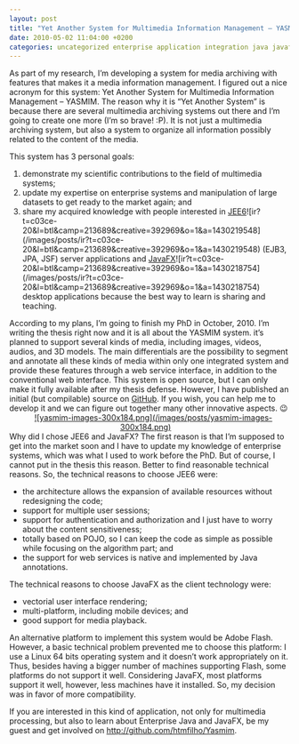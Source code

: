 ```yaml
---
layout: post
title: "Yet Another System for Multimedia Information Management – YASMIM"
date: 2010-05-02 11:04:00 +0200
categories: uncategorized enterprise application integration java javafx open source research software architecture web services
---
```


As part of my research, I’m developing a system for media archiving with features that makes it a media information management. I figured out a nice acronym for this system: Yet Another System for Multimedia Information Management – YASMIM. The reason why it is “Yet Another System” is because there are several multimedia archiving systems out there and I’m going to create one more (I’m so brave! :P). It is not just a multimedia archiving system, but also a system to organize all information possibly related to the content of the media.

This system has 3 personal goals:

<ol>
<li>demonstrate my scientific contributions to the field of multimedia systems;</li>
<li>update my expertise on enterprise systems and manipulation of large datasets to get ready to the market again; and</li>
<li>share my acquired knowledge with people interested in <a href="http://www.amazon.com/Beginning-Java-trade-Platform-GlassFish/dp/1430219548?ie=UTF8&amp;tag=c03ce-20&amp;link_code=btl&amp;camp=213689&amp;creative=392969" target="_blank">JEE6</a>![ir?t=c03ce-20&l=btl&camp=213689&creative=392969&o=1&a=1430219548](/images/posts/ir?t=c03ce-20&l=btl&camp=213689&creative=392969&o=1&a=1430219548) (EJB3, JPA, JSF) server applications and <a href="http://www.amazon.com/Pro-JavaFX-trade-Platform-Technology/dp/1430218754?ie=UTF8&amp;tag=c03ce-20&amp;link_code=btl&amp;camp=213689&amp;creative=392969" target="_blank">JavaFX</a>![ir?t=c03ce-20&l=btl&camp=213689&creative=392969&o=1&a=1430218754](/images/posts/ir?t=c03ce-20&l=btl&camp=213689&creative=392969&o=1&a=1430218754) desktop applications because the best way to learn is sharing and teaching.</li>
</ol>
According to my plans, I’m going to finish my PhD in October, 2010. I’m writing the thesis right now and it is all about the YASMIM system. it’s planned to support several kinds of media, including images, videos, audios, and 3D models. The main differentials are the possibility to segment and annotate all these kinds of media within only one integrated system and provide these features through a web service interface, in addition to the conventional web interface. This system is open source, but I can only make it fully available after my thesis defense. However, I have published an initial (but compilable) source on <a href="http://github.com/htmfilho/Yasmim">GitHub</a>. If you wish, you can help me to develop it and we can figure out together many other innovative aspects. 😉

<div style="clear: both; text-align: center;"><a href="http://69.89.31.239/~hildeber/wp-content/uploads/2010/05/yasmim-images.png" style="margin-left: 1em; margin-right: 1em;">![yasmim-images-300x184.png](/images/posts/yasmim-images-300x184.png)</a></div>
Why did I chose JEE6 and JavaFX? The first reason is that I’m supposed to get into the market soon and I have to update my knowledge of enterprise systems, which was what I used to work before the PhD. But of course, I cannot put in the thesis this reason. Better to find reasonable technical reasons. So, the technical reasons to choose JEE6 were:

<ul>
<li>the architecture allows the expansion of available resources without redesigning the code;</li>
<li>support for multiple user sessions;</li>
<li>support for authentication and authorization and I just have to worry about the content sensitiveness;</li>
<li> totally based on POJO, so I can keep the code as simple as possible while focusing on the algorithm part; and</li>
<li>the support for web services is native and implemented by Java annotations.</li>
</ul>
The technical reasons to choose JavaFX as the client technology were:

<ul>
<li>vectorial user interface rendering;</li>
<li>multi-platform, including mobile devices; and</li>
<li>good support for media playback.</li>
</ul>
An alternative platform to implement this system would be Adobe Flash. However, a basic technical problem prevented me to choose this platform: I use a Linux 64 bits operating system and it doesn’t work appropriately on it. Thus, besides having a bigger number of machines supporting Flash, some platforms do not support it well. Considering JavaFX, most platforms support it well, however, less machines have it installed. So, my decision was in favor of more compatibility.

If you are interested in this kind of application, not only for multimedia processing, but also to learn about Enterprise Java and JavaFX, be my guest and get involved on <a href="http://github.com/htmfilho/Yasmim">http://github.com/htmfilho/Yasmim</a>.
